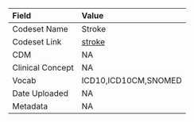 |Field            |Value                |
|:----------------|:--------------------|
|Codeset Name     |Stroke               |
|Codeset Link     |[stroke](https://github.com/PEDSnet/Variable-Dictionary/blob/main/conditions/stroke.csv)|
|CDM              |NA                   |
|Clinical Concept |NA                   |
|Vocab            |ICD10,ICD10CM,SNOMED |
|Date Uploaded    |NA                   |
|Metadata         |NA                   |
